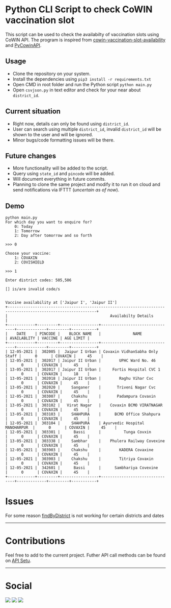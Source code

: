 # Python CLI Script to check CoWIN vaccination slot
This script can be used to check the availabilty of vaccination slots using CoWIN API.
The program is inspired from [cowin-vaccination-slot-availability](https://github.com/bhattbhavesh91/cowin-vaccination-slot-availability) and [PyCowinAPI](https://github.com/Kunal-Kumar-Sahoo/PyCowinAPI).
## Usage
- Clone the repository on your system.
- Install the dependencies using `pip3 install -r requirements.txt`
- Open CMD in root folder and run the Python script `python main.py`
- Open `csvjson.py` in text editor and check for your near about `district_id`.
## Current situation
- Right now, details can only be found using `district_id`.
- User can search using multiple `district_id`, invalid `district_id` will be shown to the user and will be ignored.
- Minor bugs/code formatting issues will be there.

## Future changes
- More functionality will be added to the script.
- Query using `state_id` and `pincode` will be added.
- Will document everything in future commits.
- Planning to clone the same project and modify it to run it on cloud and send notifications via IFTTT (_uncertain as of now_). 

## Demo
```
python main.py
For which day you want to enquire for?
    0: Today
    1: Tomorrow
    2: Day after tomorrow and so forth

>>> 0

Choose your vaccine:
    1: COVAXIN
    2: COVISHIELD

>>> 1

Enter district codes: 505,506

[] is/are invalid code/s


Vaccine availability at ['Jaipur I', 'Jaipur II']
+-------------------------------------------------------------------------------------------------------------+
|                                             Availabilty Details                                             |
+------------+---------+-----------------+--------------------------------+-------------+---------+-----------+
|    DATE    | PINCODE |    BLOCK NAME   |              NAME              | AVAILABLITY | VACCINE | AGE LIMIT |
+------------+---------+-----------------+--------------------------------+-------------+---------+-----------+
| 12-05-2021 |  302005 |  Jaipur I Urban | Covaxin VidhanSabha Only Staff |      0      | COVAXIN |     45    |
| 12-05-2021 |  302017 | Jaipur II Urban |        UPHC Ward No. 46        |      0      | COVAXIN |     45    |
| 13-05-2021 |  302017 | Jaipur II Urban |     Fortis Hospital CVC 1      |      0      | COVAXIN |     18    |
| 13-05-2021 |  302018 | Jaipur II Urban |        Raghu Vihar Cvc         |      0      | COVAXIN |     45    |
| 13-05-2021 |  302020 |     Sanganer    |       Triveni Nagar Cvc        |      0      | COVAXIN |     45    |
| 12-05-2021 |  303007 |     Chakshu     |       Padampura Covaxin        |      0      | COVAXIN |     45    |
| 13-05-2021 |  303102 |   Virat Nagar   |    Covaxin BCMO VIRATNAGAR     |      0      | COVAXIN |     45    |
| 13-05-2021 |  303103 |     SHAHPURA    |      BCMO Office Shahpura      |      0      | COVAXIN |     45    |
| 12-05-2021 |  303104 |     SHAHPURA    | Ayurvedic Hospital MANOHARPUR  |      0      | COVAXIN |     45    |
| 12-05-2021 |  303301 |      Bassi      |          Tunga Covxin          |      0      | COVAXIN |     45    |
| 13-05-2021 |  303338 |     Sambhar     |    Phulera Railway Covexine    |      0      | COVAXIN |     45    |
| 12-05-2021 |  303903 |     Chakshu     |        KADERA Covaxine         |      0      | COVAXIN |     45    |
| 12-05-2021 |  303903 |     Chakshu     |        Titriya Covaxin         |      0      | COVAXIN |     45    |
| 12-05-2021 |  342601 |      Bassi      |      Sambhariya Covexine       |      0      | COVAXIN |     45    |
+------------+---------+-----------------+--------------------------------+-------------+---------+-----------+
```

# Issues 

For some reason [findByDistrict](https://apisetu.gov.in/public/marketplace/api/cowin#/Appointment%20Availability%20APIs/findByDistrict) is not working for certain districts and dates

---

# Contributions

Feel free to add to the current project. Futher API call methods can be found on [API Setu](https://apisetu.gov.in/public/marketplace/api/cowin).

---

# Social
<a href="https://www.linkedin.com/in/sahil-jhawar/" target="_blank"><img src="https://img.shields.io/badge/LinkedIn-0077B5?style=for-the-badge&logo=linkedin&logoColor=white"></a>
<a href="https://instagram.com/jhawarji" target="_blank"><img src="https://img.shields.io/badge/Instagram-E4405F?style=for-the-badge&logo=instagram&logoColor=white"></a>
<a href="https://github.com/sahiljhwar" target="_blank"><img src="https://img.shields.io/badge/GitHub-100000?style=for-the-badge&logo=github&logoColor=white"></a>

